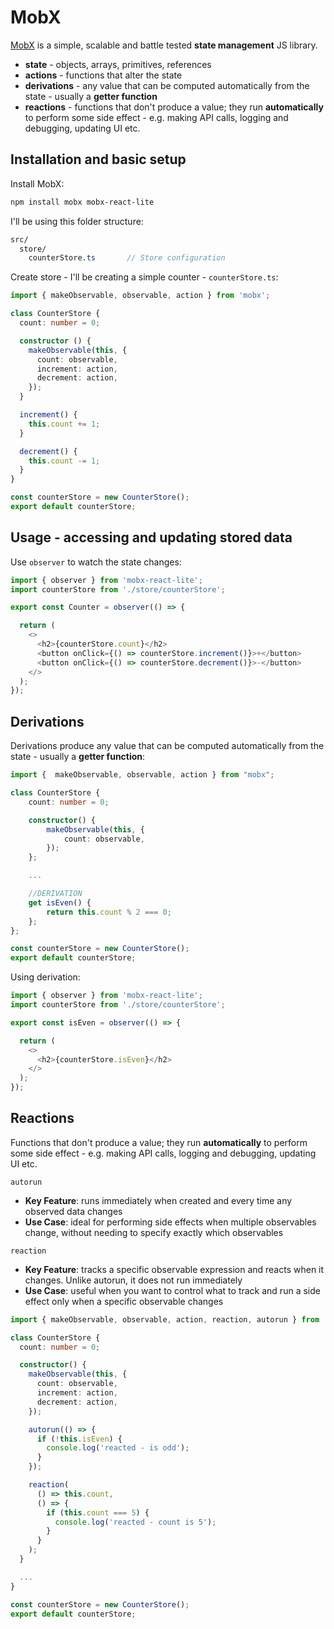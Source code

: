 # MobX

[MobX](https://mobx.js.org/README.html) is a simple, scalable and battle tested **state management** JS library.

- **state** - objects, arrays, primitives, references
- **actions** - functions that alter the state
- **derivations** - any value that can be computed automatically from the state - usually a **getter function**
- **reactions** - functions that don't produce a value; they run **automatically** to perform some side effect - e.g.  making API calls, logging and debugging, updating UI etc.

## Installation and basic setup

Install MobX:
```bash
npm install mobx mobx-react-lite
```

I'll be using this folder structure:
```scss
src/
  store/
    counterStore.ts       // Store configuration
```

Create store - I'll be creating a simple counter - `counterStore.ts`:
```ts
import { makeObservable, observable, action } from 'mobx';

class CounterStore {
  count: number = 0;

  constructor () {
    makeObservable(this, {
      count: observable,
      increment: action,
      decrement: action,
    });
  }

  increment() {
    this.count += 1;
  }

  decrement() {
    this.count -= 1;
  }
}

const counterStore = new CounterStore();
export default counterStore;
```

## Usage - accessing and updating stored data

Use `observer` to watch the state changes:
```ts
import { observer } from 'mobx-react-lite';
import counterStore from './store/counterStore';

export const Counter = observer(() => {

  return (
    <>
      <h2>{counterStore.count}</h2>
      <button onClick={() => counterStore.increment()}>+</button>
      <button onClick={() => counterStore.decrement()}>-</button>
    </>
  );
});
```

## Derivations

Derivations produce any value that can be computed automatically from the state - usually a **getter function**:
```ts
import {  makeObservable, observable, action } from "mobx";

class CounterStore {
    count: number = 0;

    constructor() {
        makeObservable(this, {
            count: observable,
        });
    };

    ...

    //DERIVATION
    get isEven() {
        return this.count % 2 === 0;
    };
};

const counterStore = new CounterStore();
export default counterStore;
```

Using derivation:
```ts
import { observer } from 'mobx-react-lite';
import counterStore from './store/counterStore';

export const isEven = observer(() => {

  return (
    <>
      <h2>{counterStore.isEven}</h2>
    </>
  );
});
```

## Reactions

Functions that don't produce a value; they run **automatically** to perform some side effect - e.g.  making API calls, logging and debugging, updating UI etc.

`autorun`
  - **Key Feature**: runs immediately when created and every time any observed data changes
  - **Use Case**: ideal for performing side effects when multiple observables change, without needing to specify exactly which observables

`reaction`
  - **Key Feature**: tracks a specific observable expression and reacts when it changes. Unlike autorun, it does not run immediately
  - **Use Case**: useful when you want to control what to track and run a side effect only when a specific observable changes

```ts
import { makeObservable, observable, action, reaction, autorun } from 'mobx';

class CounterStore {
  count: number = 0;

  constructor() {
    makeObservable(this, {
      count: observable,
      increment: action,
      decrement: action, 
    });

    autorun(() => {
      if (!this.isEven) {
        console.log('reacted - is odd');
      }
    });

    reaction(
      () => this.count,
      () => {
        if (this.count === 5) {
          console.log('reacted - count is 5');
        }
      }
    );
  }

  ...
}

const counterStore = new CounterStore();
export default counterStore;
```

